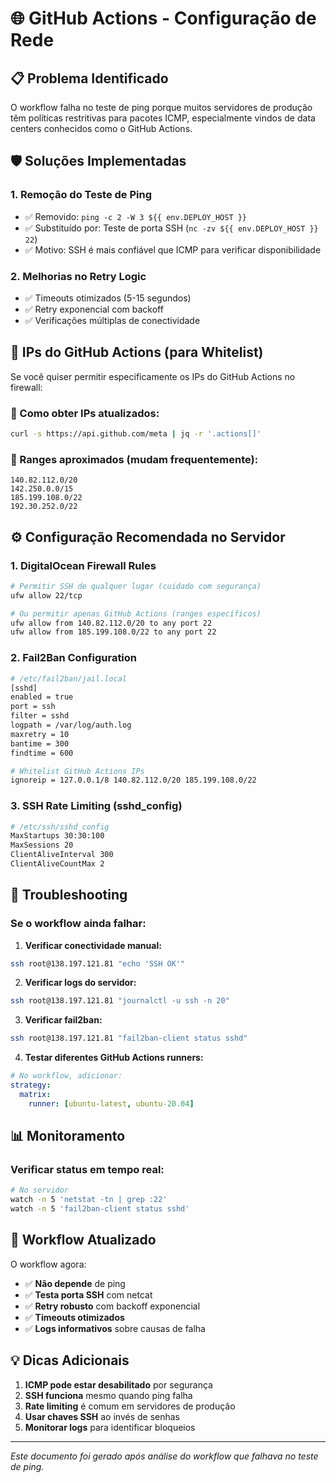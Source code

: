 # 🌐 GitHub Actions - Configuração de Rede

## 📋 Problema Identificado

O workflow falha no teste de ping porque muitos servidores de produção têm políticas restritivas para pacotes ICMP, especialmente vindos de data centers conhecidos como o GitHub Actions.

## 🛡️ Soluções Implementadas

### 1. **Remoção do Teste de Ping**
- ✅ Removido: `ping -c 2 -W 3 ${{ env.DEPLOY_HOST }}`
- ✅ Substituído por: Teste de porta SSH (`nc -zv ${{ env.DEPLOY_HOST }} 22`)
- ✅ Motivo: SSH é mais confiável que ICMP para verificar disponibilidade

### 2. **Melhorias no Retry Logic**
- ✅ Timeouts otimizados (5-15 segundos)
- ✅ Retry exponencial com backoff
- ✅ Verificações múltiplas de conectividade

## 🔗 IPs do GitHub Actions (para Whitelist)

Se você quiser permitir especificamente os IPs do GitHub Actions no firewall:

### 📡 Como obter IPs atualizados:
```bash
curl -s https://api.github.com/meta | jq -r '.actions[]'
```

### 🔧 Ranges aproximados (mudam frequentemente):
```
140.82.112.0/20
142.250.0.0/15
185.199.108.0/22
192.30.252.0/22
```

## ⚙️ Configuração Recomendada no Servidor

### 1. **DigitalOcean Firewall Rules**
```bash
# Permitir SSH de qualquer lugar (cuidado com segurança)
ufw allow 22/tcp

# Ou permitir apenas GitHub Actions (ranges específicos)
ufw allow from 140.82.112.0/20 to any port 22
ufw allow from 185.199.108.0/22 to any port 22
```

### 2. **Fail2Ban Configuration**
```bash
# /etc/fail2ban/jail.local
[sshd]
enabled = true
port = ssh
filter = sshd
logpath = /var/log/auth.log
maxretry = 10
bantime = 300
findtime = 600

# Whitelist GitHub Actions IPs
ignoreip = 127.0.0.1/8 140.82.112.0/20 185.199.108.0/22
```

### 3. **SSH Rate Limiting (sshd_config)**
```bash
# /etc/ssh/sshd_config
MaxStartups 30:30:100
MaxSessions 20
ClientAliveInterval 300
ClientAliveCountMax 2
```

## 🚨 Troubleshooting

### Se o workflow ainda falhar:

1. **Verificar conectividade manual:**
```bash
ssh root@138.197.121.81 "echo 'SSH OK'"
```

2. **Verificar logs do servidor:**
```bash
ssh root@138.197.121.81 "journalctl -u ssh -n 20"
```

3. **Verificar fail2ban:**
```bash
ssh root@138.197.121.81 "fail2ban-client status sshd"
```

4. **Testar diferentes GitHub Actions runners:**
```yaml
# No workflow, adicionar:
strategy:
  matrix:
    runner: [ubuntu-latest, ubuntu-20.04]
```

## 📊 Monitoramento

### Verificar status em tempo real:
```bash
# No servidor
watch -n 5 'netstat -tn | grep :22'
watch -n 5 'fail2ban-client status sshd'
```

## 🔄 Workflow Atualizado

O workflow agora:
- ✅ **Não depende** de ping
- ✅ **Testa porta SSH** com netcat
- ✅ **Retry robusto** com backoff exponencial
- ✅ **Timeouts otimizados**
- ✅ **Logs informativos** sobre causas de falha

## 💡 Dicas Adicionais

1. **ICMP pode estar desabilitado** por segurança
2. **SSH funciona** mesmo quando ping falha
3. **Rate limiting** é comum em servidores de produção
4. **Usar chaves SSH** ao invés de senhas
5. **Monitorar logs** para identificar bloqueios

---

*Este documento foi gerado após análise do workflow que falhava no teste de ping.*
